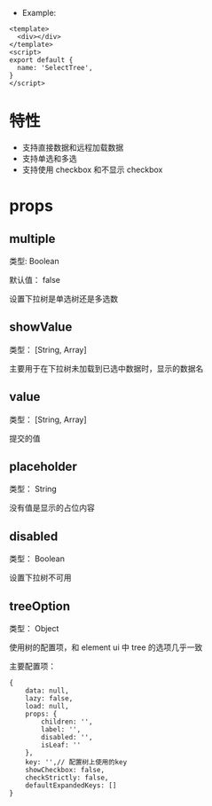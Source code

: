 - Example:

```vue
<template>
  <div></div>
</template>
<script>
export default {
  name: 'SelectTree',
}
</script>
```

# 特性

- 支持直接数据和远程加载数据
- 支持单选和多选
- 支持使用 checkbox 和不显示 checkbox

# props

## multiple

类型: Boolean

默认值： false

设置下拉树是单选树还是多选数

## showValue

类型： [String, Array]

主要用于在下拉树未加载到已选中数据时，显示的数据名

## value

类型： [String, Array]

提交的值

## placeholder

类型： String

没有值是显示的占位内容

## disabled

类型： Boolean

设置下拉树不可用

## treeOption

类型： Object

使用树的配置项，和 element ui 中 tree 的选项几乎一致

主要配置项：

```
{
	data: null,
	lazy: false,
	load: null,
	props: {
		children: '',
		label: '',
		disabled: '',
		isLeaf: ''
	},
	key: '',// 配置树上使用的key
	showCheckbox: false,
	checkStrictly: false,
	defaultExpandedKeys: []
}

```

